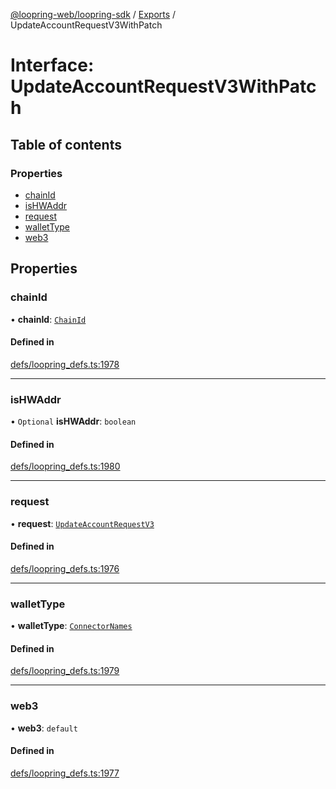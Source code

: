[@loopring-web/loopring-sdk](../README.md) / [Exports](../modules.md) / UpdateAccountRequestV3WithPatch

# Interface: UpdateAccountRequestV3WithPatch

## Table of contents

### Properties

- [chainId](UpdateAccountRequestV3WithPatch.md#chainid)
- [isHWAddr](UpdateAccountRequestV3WithPatch.md#ishwaddr)
- [request](UpdateAccountRequestV3WithPatch.md#request)
- [walletType](UpdateAccountRequestV3WithPatch.md#wallettype)
- [web3](UpdateAccountRequestV3WithPatch.md#web3)

## Properties

### chainId

• **chainId**: [`ChainId`](../enums/ChainId.md)

#### Defined in

[defs/loopring_defs.ts:1978](https://github.com/Loopring/loopring_sdk/blob/a4b843d/src/defs/loopring_defs.ts#L1978)

___

### isHWAddr

• `Optional` **isHWAddr**: `boolean`

#### Defined in

[defs/loopring_defs.ts:1980](https://github.com/Loopring/loopring_sdk/blob/a4b843d/src/defs/loopring_defs.ts#L1980)

___

### request

• **request**: [`UpdateAccountRequestV3`](UpdateAccountRequestV3.md)

#### Defined in

[defs/loopring_defs.ts:1976](https://github.com/Loopring/loopring_sdk/blob/a4b843d/src/defs/loopring_defs.ts#L1976)

___

### walletType

• **walletType**: [`ConnectorNames`](../enums/ConnectorNames.md)

#### Defined in

[defs/loopring_defs.ts:1979](https://github.com/Loopring/loopring_sdk/blob/a4b843d/src/defs/loopring_defs.ts#L1979)

___

### web3

• **web3**: `default`

#### Defined in

[defs/loopring_defs.ts:1977](https://github.com/Loopring/loopring_sdk/blob/a4b843d/src/defs/loopring_defs.ts#L1977)
